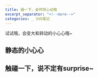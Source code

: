 ```yaml
---
title: 碰一下，会怦然心动哦
excerpt_separator: "<!--more-->"
categories: _ SVG笔记
---
```

试试哦，会变大和转动的小心心哦~
<!--more-->
## 静态的小心心
<style>
  <svg t="1610470945326" class="icon" viewBox="0 0 1170 1024" version="1.1" xmlns="http://www.w3.org/2000/svg" p-id="772" width="50" height="50"><path d="M584.693457 90.44416a351.537677 351.537677 0 0 1 482.011301 10.58026 344.224133 344.224133 0 0 1 0 490.397498l-403.805138 399.807067a109.654402 109.654402 0 0 1-156.412326 0l-403.805137-400.148366a344.224133 344.224133 0 0 1 0-490.007442 351.537677 351.537677 0 0 1 482.0113-10.629017z" fill="#d81e06" p-id="773"></path></svg>
</style>


##  触碰一下，说不定有surprise~
<style>
	<div>
  <svg t="1610470945326" class="icon" viewBox="0 0 1170 1024" version="1.1" xmlns="http://www.w3.org/2000/svg" p-id="772" width="100" height="100"><path d="M584.693457 90.44416a351.537677 351.537677 0 0 1 482.011301 10.58026 344.224133 344.224133 0 0 1 0 490.397498l-403.805138 399.807067a109.654402 109.654402 0 0 1-156.412326 0l-403.805137-400.148366a344.224133 344.224133 0 0 1 0-490.007442 351.537677 351.537677 0 0 1 482.0113-10.629017z" fill="#d81e06" p-id="773"></path></svg>
  </div>
  div  {
    width: 50px;
    height: 50px;
    -webkit-transition: width 2s, height 2s, -webkit-transform 2s;
    transition: width 2s, height 2s, transform 2s;
}

 div:hover {
    width: 100px;
    height: 100px;
    -webkit-transform: rotate(180deg); 
    transform: rotate(180deg);
}
</style>
